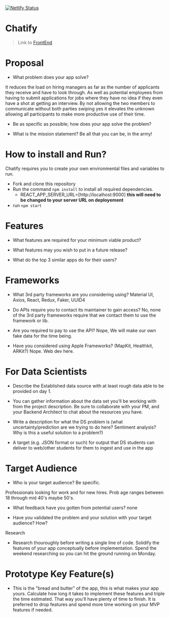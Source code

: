 [![Netlify Status](https://api.netlify.com/api/v1/badges/a265e8a0-69ee-4ac6-800c-645010319293/deploy-status)](https://app.netlify.com/sites/getchatify/deploys)

# **Chatify**

> Link to [FrontEnd](https://getchatify.netlify.com/)

# Proposal

-   What problem does your app solve?

It reduces the load on hiring managers as far as the number of applicants they receive and have to look through.
As well as potential employees from having to submit applications for jobs where they have no idea if they even
have a shot at getting an interview. By not allowing the two members to communicate without both parties swiping
yes it elevates the unknown allowing all participants to make more productive use of their time.

-   Be as specific as possible; how does your app solve the problem?

-   What is the mission statement?
    Be all that you can be, in the army!

# How to install and Run?

Chatify requires you to create your own environmental files and variables to run.

-   Fork and clone this repository
-   Run the command `npm install` to install all required dependencies.
    -   REACT_APP_SERVER_URL=[http://localhost:9000] **this will need to be changed to your server URL on deployement**
-   run `npm start`

# Features

-   What features are required for your minimum viable product?

-   What features may you wish to put in a future release?

-   What do the top 3 similar apps do for their users?

# Frameworks

-   What 3rd party frameworks are you considering using?
    Material UI, Axios, React, Redux, Faker, UUID4

-   Do APIs require you to contact its maintainer to gain access?
    No, none of the 3rd party frameworks require that we contact them to use the framework or lib.

-   Are you required to pay to use the API?
    Nope, We will make our own fake data for the time being.

-   Have you considered using Apple Frameworks? (MapKit, Healthkit, ARKit?)
    Nope. Web dev here.

# For Data Scientists

-   Describe the Established data source with at least rough data able to be provided on day 1.

-   You can gather information about the data set you&#39;ll be working with from the project description. Be sure to collaborate with your PM, and your Backend Architect to chat about the resources you have.

-   Write a description for what the DS problem is (what uncertainty/prediction are we trying to do here? Sentiment analysis? Why is this a useful solution to a problem?)

-   A target (e.g. JSON format or such) for output that DS students can deliver to web/other students for them to ingest and use in the app

# Target Audience

-   Who is your target audience? Be specific.

Professionals looking for work and for new hires. Prob age ranges between 18 through mid 40's maybe 50's.

-   What feedback have you gotten from potential users?
    none

-   Have you validated the problem and your solution with your target audience? How?

Research

-   Research thouroughly before writing a single line of code. Solidify the features of your app conceptually before implementation. Spend the weekend researching so you can hit the ground running on Monday.

# Prototype Key Feature(s)

-   This is the &quot;bread and butter&quot; of the app, this is what makes your app yours. Calculate how long it takes to implement these features and triple the time estimated. That way you&#39;ll have plenty of time to finish. It is preferred to drop features and spend more time working on your MVP features if needed.
